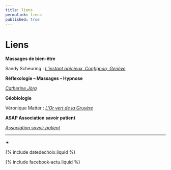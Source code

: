 ```yaml
---
title: liens
permalink: liens
published: true
---
```


# Liens

**Massages de bien-être**

Sandy Scheuring : [*L’instant précieux, Confignon, Genève*](http://massage-confignon.ch)



**Réflexologie – Massages – Hypnose**

[*Catherine Jörg*](http://catherinejorg.ch)



**Géobiologie**

Véronique Matter : [*L’Or vert de la Gruyère*](http://www.orvert.ch)


**ASAP Association savoir patient**

[*Association savoir patient*](http://www.savoirpatient.ch)

---

❧

{% include datedechoix.liquid %}

{% include facebook-actu.liquid %}

